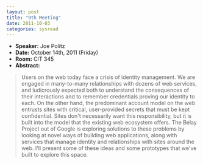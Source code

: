 ```yaml
---
layout: post
title: "9th Meeting"
date: 2011-10-03
categories: sysread
---
```


<ul>
	<li><strong>Speaker:</strong> Joe Politz</li>
	<li><strong>Date:</strong> October 14th, 2011 (Friday)</li>
	<li><strong>Room:</strong> CIT 345</li>
	<li><strong>Abstract:</strong></li>
</ul>
<blockquote>Users on the web today face a crisis of identity management.  We are engaged in many-to-many relationships with dozens of web services, and ludicrously expected both to understand the consequences of their interactions and to remember credentials proving our identity to each.  On the other hand, the predominant account model on the web entrusts sites with critical, user-provided secrets that must be kept confidential.  Sites don't necessarily want this responsibility, but it is built into the model that the existing web ecosystem offers.  The Belay Project out of Google is exploring solutions to these problems by looking at novel ways of building web applications, along with services that manage identity and relationships with sites around the web.  I'll present some of these ideas and some prototypes that we've built to explore this space.</blockquote>
